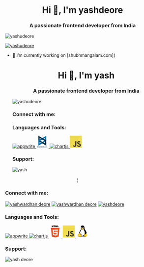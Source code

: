 <h1 align="center">Hi 👋, I'm yashdeore</h1>
<h3 align="center">A passionate frontend developer from India</h3>

<p align="left"> <img src="https://komarev.com/ghpvc/?username=yashudeore&label=Profile%20views&color=0e75b6&style=flat" alt="yashudeore" /> </p>

<p align="left"> <a href="https://github.com/ryo-ma/github-profile-trophy"><img src="https://github-profile-trophy.vercel.app/?username=yashudeore" alt="yashudeore" /></a> </p>

- 🔭 I’m currently working on [shubhmangalam.com](<h1 align="center">Hi 👋, I'm yash</h1> <h3 align="center">A passionate frontend developer from India</h3> <p align="left"> <img src="https://komarev.com/ghpvc/?username=yashudeore&label=Profile%20views&color=0e75b6&style=flat" alt="yashudeore" /> </p> <h3 align="left">Connect with me:</h3> <p align="left"> </p> <h3 align="left">Languages and Tools:</h3> <p align="left"> <a href="https://appwrite.io" target="_blank" rel="noreferrer"> <img src="https://www.vectorlogo.zone/logos/appwriteio/appwriteio-icon.svg" alt="appwrite" width="40" height="40"/> </a> <a href="https://backbonejs.org" target="_blank" rel="noreferrer"> <img src="https://raw.githubusercontent.com/devicons/devicon/master/icons/backbonejs/backbonejs-original-wordmark.svg" alt="backbonejs" width="40" height="40"/> </a> <a href="https://www.chartjs.org" target="_blank" rel="noreferrer"> <img src="https://www.chartjs.org/media/logo-title.svg" alt="chartjs" width="40" height="40"/> </a> <a href="https://developer.mozilla.org/en-US/docs/Web/JavaScript" target="_blank" rel="noreferrer"> <img src="https://raw.githubusercontent.com/devicons/devicon/master/icons/javascript/javascript-original.svg" alt="javascript" width="40" height="40"/> </a> </p> <h3 align="left">Support:</h3> <p><a href="https://www.buymeacoffee.com/yash"> <img align="left" src="https://cdn.buymeacoffee.com/buttons/v2/default-yellow.png" height="50" width="210" alt="yash" /></a></p><br><br>)

<h3 align="left">Connect with me:</h3>
<p align="left">
<a href="https://twitter.com/yashwardhan deore" target="blank"><img align="center" src="https://raw.githubusercontent.com/rahuldkjain/github-profile-readme-generator/master/src/images/icons/Social/twitter.svg" alt="yashwardhan deore" height="30" width="40" /></a>
<a href="https://linkedin.com/in/yashwardhan deore" target="blank"><img align="center" src="https://raw.githubusercontent.com/rahuldkjain/github-profile-readme-generator/master/src/images/icons/Social/linked-in-alt.svg" alt="yashwardhan deore" height="30" width="40" /></a>
<a href="https://instagram.com/yashdeore" target="blank"><img align="center" src="https://raw.githubusercontent.com/rahuldkjain/github-profile-readme-generator/master/src/images/icons/Social/instagram.svg" alt="yashdeore" height="30" width="40" /></a>
</p>

<h3 align="left">Languages and Tools:</h3>
<p align="left"> <a href="https://appwrite.io" target="_blank" rel="noreferrer"> <img src="https://www.vectorlogo.zone/logos/appwriteio/appwriteio-icon.svg" alt="appwrite" width="40" height="40"/> </a> <a href="https://www.chartjs.org" target="_blank" rel="noreferrer"> <img src="https://www.chartjs.org/media/logo-title.svg" alt="chartjs" width="40" height="40"/> </a> <a href="https://www.w3.org/html/" target="_blank" rel="noreferrer"> <img src="https://raw.githubusercontent.com/devicons/devicon/master/icons/html5/html5-original-wordmark.svg" alt="html5" width="40" height="40"/> </a> <a href="https://developer.mozilla.org/en-US/docs/Web/JavaScript" target="_blank" rel="noreferrer"> <img src="https://raw.githubusercontent.com/devicons/devicon/master/icons/javascript/javascript-original.svg" alt="javascript" width="40" height="40"/> </a> <a href="https://www.linux.org/" target="_blank" rel="noreferrer"> <img src="https://raw.githubusercontent.com/devicons/devicon/master/icons/linux/linux-original.svg" alt="linux" width="40" height="40"/> </a> </p>

<h3 align="left">Support:</h3>
<p><a href="https://www.buymeacoffee.com/yash deore"> <img align="left" src="https://cdn.buymeacoffee.com/buttons/v2/default-yellow.png" height="50" width="210" alt="yash deore" /></a></p><br><br>
